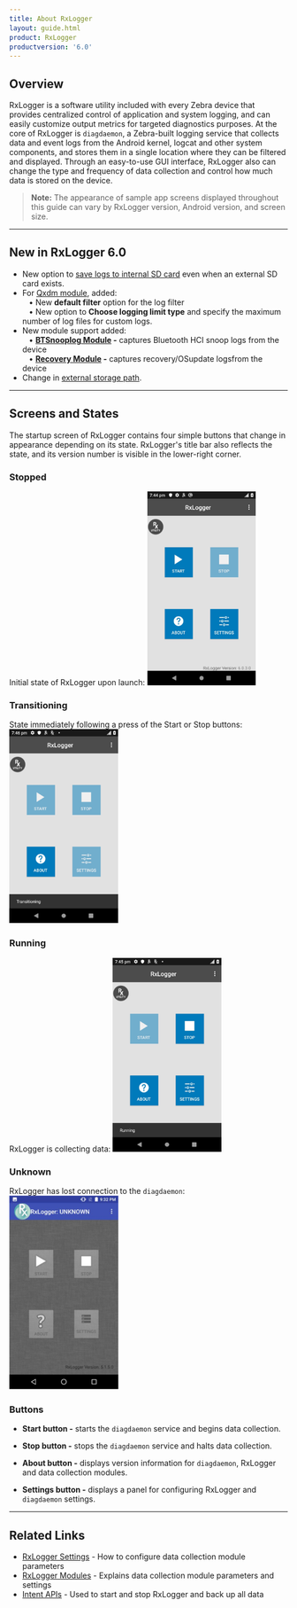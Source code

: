 ```yaml
---
title: About RxLogger
layout: guide.html
product: RxLogger
productversion: '6.0'
---
```


## Overview

RxLogger is a software utility included with every Zebra device that provides centralized control of application and system logging, and can easily customize output metrics for targeted diagnostics purposes. At the core of RxLogger is `diagdaemon`, a Zebra-built logging service that collects data and event logs from the Android kernel, logcat and other system components, and stores them in a single location where they can be filtered and displayed. Through an easy-to-use GUI interface, RxLogger also can change the type and frequency of data collection and control how much data is stored on the device.

> <b>Note:</b> The appearance of sample app screens displayed throughout this guide can vary by RxLogger version, Android version, and screen size.
<!-- -->
-----
## New in RxLogger 6.0
* New option to [save logs to internal SD card](../settings/#settingsgui) even when an external SD card exists.
* For [Qxdm module](../modules/#qxdmmodule), added:<br>
&nbsp;&nbsp;&nbsp;• New **default filter** option for the log filter<br>
&nbsp;&nbsp;&nbsp;• New option to **Choose logging limit type** and specify the maximum number of log files for custom logs.
* New module support added: <br>
&nbsp;&nbsp;&nbsp;• **[BTSnooplog Module](../modules/#btsnooplogmodule) -** captures Bluetooth HCI snoop logs from the device<br>
&nbsp;&nbsp;&nbsp;• **[Recovery Module](../modules/#recoverymodule) -** captures recovery/OSupdate logsfrom the device<br>
* Change in [external storage path](../settings/#settingsfile).

<!-- -->
-----

## Screens and States

The startup screen of RxLogger contains four simple buttons that change in appearance depending on its state. RxLogger's title bar also reflects the state, and its version number is visible in the lower-right corner.

### Stopped 

Initial state of RxLogger upon launch: 
<img alt="" style="height:350px" src="rxlogger_stopped.jpg"/>
<br>

### Transitioning
State immediately following a press of the Start or Stop buttons:
<img alt="" style="height:350px" src="rxlogger_transitioning.jpg"/>
<br>

### Running
RxLogger is collecting data:
<img alt="" style="height:350px" src="rxlogger_running.jpg"/>
<br>

### Unknown 
RxLogger has lost connection to the `diagdaemon`:
<img alt="" style="height:350px" src="rxlogger_unknown.png"/>
<br>

### Buttons 
* **Start button -** starts the `diagdaemon` service and begins data collection.

* **Stop button -** stops the `diagdaemon` service and halts data collection.

* **About button -** displays version information for `diagdaemon`, RxLogger and data collection modules.

* **Settings button -** displays a panel for configuring RxLogger and `diagdaemon` settings.

<!-- -->
-----

## Related Links
* [RxLogger Settings](../settings) - How to configure data collection module parameters
* [RxLogger Modules](../modules) - Explains data collection module parameters and settings
* [Intent APIs](../apis) - Used to start and stop RxLogger and back up all data  


